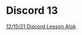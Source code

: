 # Discord 13

[12/15/21 Discord Lesson Alok](Discord%2013%2016c5b6f4c0b14624869714cf94d6917d/12%2015%2021%20Discord%20Lesson%20Alok%200e5265989fee40caaf1044610dd9adf8.md)